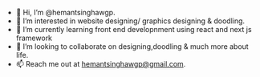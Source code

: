 - 👋 Hi, I’m @hemantsinghawgp.
- 👀 I’m interested in website designing/ graphics designing & doodling.
- 🌱 I’m currently learning front end developnment using react and next js framework
- 💞️ I’m looking to collaborate on designing,doodling & much more about life.
- 📫 Reach me out at hemantsinghawgp@gmail.com.

